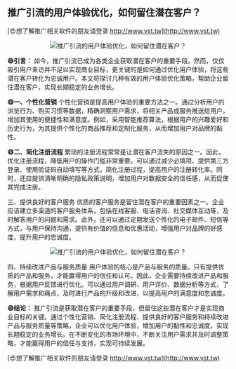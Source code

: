 ## **推广引流的用户体验优化，如何留住潜在客户？**

[😍想了解推广相关软件的朋友请登录 http://www.vst.tw](http://www.vst.tw)

 <center><img src="https://vst.tw/MP4/tuiguang/png/5.png" alt="推广引流的用户体验优化，如何留住潜在客户？"></center>

**😄引言：**
如今，推广引流已成为各类企业获取潜在客户的重要手段。然而，仅仅吸引用户来访并不足以实现商业目标，更关键的是如何通过优化用户体验，将这些潜在客户转化为忠诚用户。本文将探讨几种有效的用户体验优化策略，帮助企业留住潜在客户，实现长期稳定的业务增长。

**😄一、个性化营销**
个性化营销是提高用户体验的重要方法之一。通过分析用户的浏览行为、购买习惯等数据，精确洞察用户需求，将相关产品或服务推送给用户，增加其使用的便捷性和满意度。例如，采用智能推荐算法，根据用户的兴趣爱好和历史行为，为其提供个性化的商品推荐和定制化服务，从而增加用户对品牌的黏性。

**😄二、简化注册流程**
繁琐的注册流程常常是让潜在客户流失的原因之一。因此，优化注册流程，降低用户的操作门槛非常重要。可以通过减少必填项、提供第三方登录、使用验证码自动填写等方式，简化注册过程，提高用户的注册转化率。同时，还应提供清晰明确的隐私政策说明，增加用户对数据安全的信任感，从而促使其完成注册。

三、提供良好的客户服务
优质的客户服务是留住潜在客户的重要因素之一。企业应该建立多渠道的客户服务体系，包括在线客服、电话咨询、社交媒体互动等，及时解答用户的问题和需求。此外，还可以通过定期发送个性化的电子邮件、短信等方式，与用户保持沟通，提供有价值的信息和优惠活动，增强用户对品牌的好感度，提升用户的忠诚度。

 <center><img src="https://vst.tw/MP4/tuiguang/png/8.png" alt="推广引流的用户体验优化，如何留住潜在客户？"></center>

四、持续改进产品与服务质量
用户体验的核心是产品与服务的质量。只有提供优质的产品和服务，才能赢得用户的信任和认可。因此，企业需要持续改进产品和服务，根据用户反馈进行优化。可以通过用户调研、用户评价、数据分析等方式，了解用户需求和痛点，及时进行产品的升级和改进，以提高用户的满意度和忠诚度。

**😄结论：**
推广引流是获取潜在客户的重要手段，但留住这些潜在客户才是实现商业目标的关键。通过个性化营销、简化注册流程、提供良好的客户服务和持续改进产品与服务质量等策略，企业可以优化用户体验，增加用户的黏性和忠诚度，实现长期稳定的业务增长。在不断变化的市场环境中，不断关注用户需求并及时调整策略，才能赢得用户的信任与支持，实现可持续发展。

[😍想了解推广相关软件的朋友请登录 http://www.vst.tw](http://www.vst.tw)



